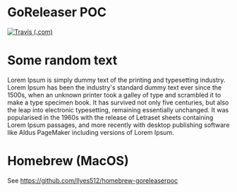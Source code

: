 # GoReleaser POC

[![Travis (.com)](https://img.shields.io/travis/com/Ilyes512/goreleaserpoc.svg?logo=travis&style=for-the-badge)](https://travis-ci.com/Ilyes512/goreleaserpoc)

# Some random text

Lorem Ipsum is simply dummy text of the printing and typesetting industry. Lorem Ipsum has been the industry's standard dummy text ever since the 1500s, when an unknown printer took a galley of type and scrambled it to make a type specimen book. It has survived not only five centuries, but also the leap into electronic typesetting, remaining essentially unchanged. It was popularised in the 1960s with the release of Letraset sheets containing Lorem Ipsum passages, and more recently with desktop publishing software like Aldus PageMaker including versions of Lorem Ipsum.

# Homebrew (MacOS)

See https://github.com/Ilyes512/homebrew-goreleaserpoc
